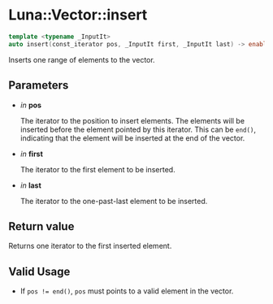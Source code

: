 # Luna::Vector::insert

```c++
template <typename _InputIt>
auto insert(const_iterator pos, _InputIt first, _InputIt last) -> enable_if_t<!is_integral_v< _InputIt >, iterator >
```

Inserts one range of elements to the vector. 



## Parameters
* *in* **pos**

    The iterator to the position to insert elements. The elements will be inserted before the element pointed by this iterator. This can be `end()`, indicating that the element will be inserted at the end of the vector. 

* *in* **first**

    The iterator to the first element to be inserted. 

* *in* **last**

    The iterator to the one-past-last element to be inserted. 

## Return value
Returns one iterator to the first inserted element. 

## Valid Usage
* If `pos != end()`, `pos` must points to a valid element in the vector. 

